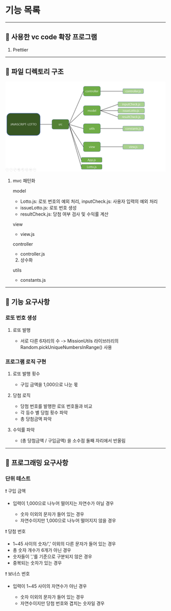 # 기능 목록

---

## :pushpin: 사용한 vc code 확장 프로그램

1. Prettier

---

## :file_folder: 파일 디렉토리 구조

![Alt text](../images/3%EC%A3%BC%EC%B0%A8%20%EC%84%A4%EA%B3%84.png)

1. mvc 패턴화

   model

   - Lotto.js: 로또 번호의 예외 처리, inputCheck.js: 사용자 입력의 예외 처리
   - issueLotto.js: 로또 번호 생성
   - resultCheck.js: 당첨 여부 검사 및 수익률 계산

   view

   - view.js

   controller

   - controller.js

   2. 상수화

   utils

   - constants.js

---

## :memo: 기능 요구사항

### 로또 번호 생성

1. 로또 발행

   - 서로 다른 6자리의 수
     -> MissionUtils 라이브러리의 Random.pickUniqueNumbersInRange() 사용

### 프로그램 로직 구현

1. 로또 발행 횟수

   - 구입 금액을 1,000으로 나눈 몫

2. 당첨 로직

   - 당첨 번호를 발행한 로또 번호들과 비교
   - 각 등수 별 당첨 횟수 파악
   - 총 당첨금액 파악

3. 수익률 파악

   - (총 당첨금액 / 구입금액) 을 소수점 둘째 자리에서 반올림

---

## :memo: 프로그래밍 요구사항

### 단위 테스트

:heavy_exclamation_mark: 구입 금액

- 입력이 1,000으로 나누어 떨어지는 자연수가 아닐 경우

  - 숫자 이외의 문자가 들어 있는 경우
  - 자연수이지만 1,000으로 나누어 떨어지지 않을 경우

:heavy_exclamation_mark: 당첨 번호

- 1~45 사이의 숫자/',' 이외의 다른 문자가 들어 있는 경우
- 총 숫자 개수가 6개가 아닌 경우
- 숫자들이 ','를 기준으로 구분되지 않은 경우
- 중복되는 숫자가 있는 경우

:heavy_exclamation_mark: 보너스 번호

- 입력이 1~45 사이의 자연수가 아닌 경우

  - 숫자 이외의 문자가 들어 있는 경우
  - 자연수이지만 당첨 번호와 겹치는 숫자일 경우
